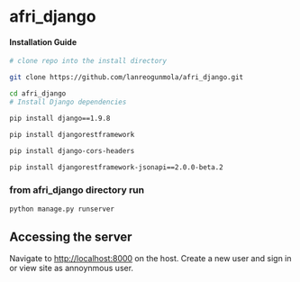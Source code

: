 # afri_django
#### Installation Guide

```bash
# clone repo into the install directory

git clone https://github.com/lanreogunmola/afri_django.git

cd afri_django
# Install Django dependencies

pip install django==1.9.8

pip install djangorestframework

pip install django-cors-headers

pip install djangorestframework-jsonapi==2.0.0-beta.2
```
### from afri_django directory run
```bash
python manage.py runserver
```
## Accessing the server

Navigate to [http://localhost:8000](http://localhost:8000) on the host. Create a new user and sign in or view site as annoynmous user.
